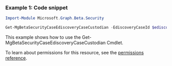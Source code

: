 ### Example 1: Code snippet

```powershellImport-Module Microsoft.Graph.Beta.Security

Get-MgBetaSecurityCaseEdiscoveryCaseCustodian -EdiscoveryCaseId $ediscoveryCaseId -EdiscoveryCustodianId $ediscoveryCustodianId
```
This example shows how to use the Get-MgBetaSecurityCaseEdiscoveryCaseCustodian Cmdlet.
To learn about permissions for this resource, see the [permissions reference](/graph/permissions-reference).


